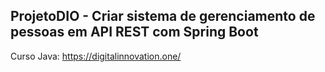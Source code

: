 ## ProjetoDIO - Criar sistema de gerenciamento de pessoas em API REST com Spring Boot
Curso Java: https://digitalinnovation.one/